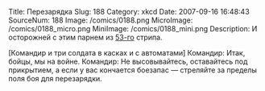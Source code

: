 Title: Перезарядка 
Slug: 188 
Category: xkcd 
Date: 2007-09-16 16:48:43 
SourceNum: 188 
Image: /comics/0188.png 
MicroImage: /comics/0188_micro.png 
MiniImage: /comics/0188_mini.png 
Description: И осторожней с этим парнем из <a href="http://xkcd.com/53/">53-го</a> стрипа. 

[Командир и три солдата в касках и с автоматами]
Командир: Итак, бойцы, мы на войне.
Командир: Не высовывайтесь, оставайтесь под прикрытием, а если у вас кончается боезапас — стреляйте за пределы поля боя для перезарядки.